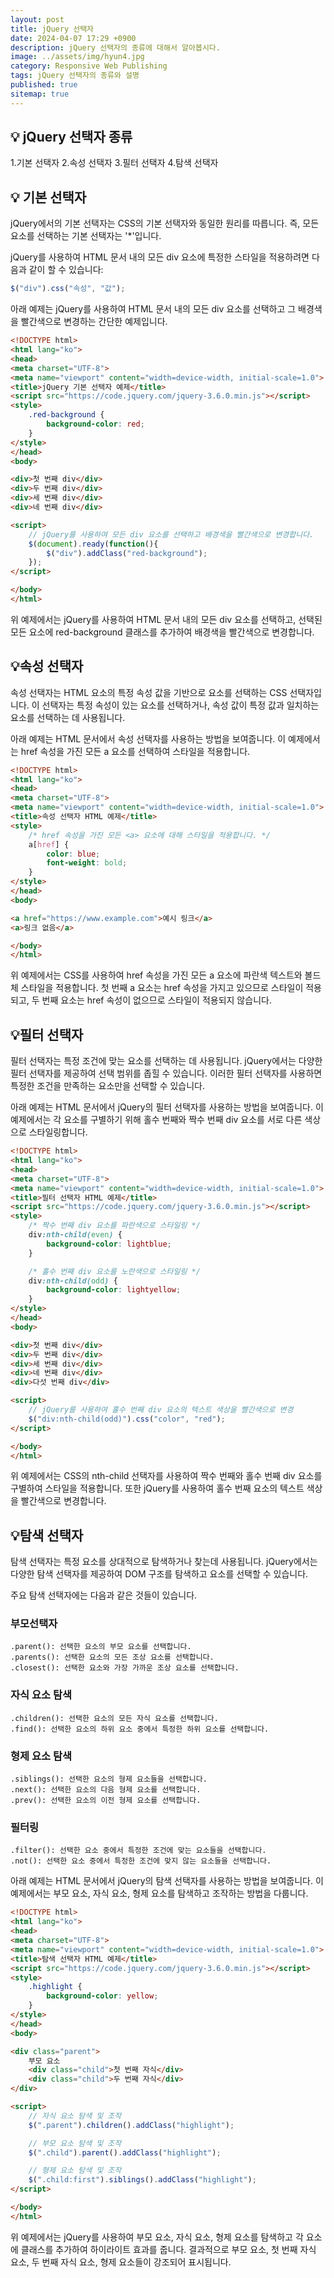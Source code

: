 ```yaml
---
layout: post
title: jQuery 선택자
date: 2024-04-07 17:29 +0900
description: jQuery 선택자의 종류에 대해서 알아봅시다.
image: ../assets/img/hyun4.jpg
category: Responsive Web Publishing
tags: jQuery 선택자의 종류와 설명
published: true
sitemap: true
---
```


## 💡 jQuery  선택자 종류

1.기본 선택자
2.속성 선택자
3.필터 선택자
4.탐색 선택자

## 💡 기본 선택자

jQuery에서의 기본 선택자는 CSS의 기본 선택자와 동일한 원리를 따릅니다. 즉, 모든 요소를 선택하는 기본 선택자는 '*'입니다.

 jQuery를 사용하여 HTML 문서 내의 모든 div 요소에 특정한 스타일을 적용하려면 다음과 같이 할 수 있습니다:

````javascript
$("div").css("속성", "값");
````

아래 예제는 jQuery를 사용하여 HTML 문서 내의 모든 div 요소를 선택하고 그 배경색을 빨간색으로 변경하는 간단한 예제입니다.
````html
<!DOCTYPE html>
<html lang="ko">
<head>
<meta charset="UTF-8">
<meta name="viewport" content="width=device-width, initial-scale=1.0">
<title>jQuery 기본 선택자 예제</title>
<script src="https://code.jquery.com/jquery-3.6.0.min.js"></script>
<style>
    .red-background {
        background-color: red;
    }
</style>
</head>
<body>

<div>첫 번째 div</div>
<div>두 번째 div</div>
<div>세 번째 div</div>
<div>네 번째 div</div>

<script>
    // jQuery를 사용하여 모든 div 요소를 선택하고 배경색을 빨간색으로 변경합니다.
    $(document).ready(function(){
        $("div").addClass("red-background");
    });
</script>

</body>
</html>
````
위 예제에서는 jQuery를 사용하여 HTML 문서 내의 모든 div 요소를 선택하고, 선택된 모든 요소에 red-background 클래스를 추가하여 배경색을 빨간색으로 변경합니다.

## 💡속성 선택자

속성 선택자는 HTML 요소의 특정 속성 값을 기반으로 요소를 선택하는 CSS 선택자입니다. 이 선택자는 특정 속성이 있는 요소를 선택하거나, 속성 값이 특정 값과 일치하는 요소를 선택하는 데 사용됩니다.

아래 예제는 HTML 문서에서 속성 선택자를 사용하는 방법을 보여줍니다. 이 예제에서는 href 속성을 가진 모든 a 요소를 선택하여 스타일을 적용합니다.
````html
<!DOCTYPE html>
<html lang="ko">
<head>
<meta charset="UTF-8">
<meta name="viewport" content="width=device-width, initial-scale=1.0">
<title>속성 선택자 HTML 예제</title>
<style>
    /* href 속성을 가진 모든 <a> 요소에 대해 스타일을 적용합니다. */
    a[href] {
        color: blue;
        font-weight: bold;
    }
</style>
</head>
<body>

<a href="https://www.example.com">예시 링크</a>
<a>링크 없음</a>

</body>
</html>
````
위 예제에서는 CSS를 사용하여 href 속성을 가진 모든 a 요소에 파란색 텍스트와 볼드체 스타일을 적용합니다. 첫 번째 a 요소는 href 속성을 가지고 있으므로 스타일이 적용되고, 두 번째 요소는 href 속성이 없으므로 스타일이 적용되지 않습니다.

## 💡필터 선택자

필터 선택자는 특정 조건에 맞는 요소를 선택하는 데 사용됩니다. jQuery에서는 다양한 필터 선택자를 제공하여 선택 범위를 좁힐 수 있습니다. 이러한 필터 선택자를 사용하면 특정한 조건을 만족하는 요소만을 선택할 수 있습니다.

아래 예제는 HTML 문서에서 jQuery의 필터 선택자를 사용하는 방법을 보여줍니다. 이 예제에서는 각 요소를 구별하기 위해 홀수 번째와 짝수 번째 div 요소를 서로 다른 색상으로 스타일링합니다.
````html
<!DOCTYPE html>
<html lang="ko">
<head>
<meta charset="UTF-8">
<meta name="viewport" content="width=device-width, initial-scale=1.0">
<title>필터 선택자 HTML 예제</title>
<script src="https://code.jquery.com/jquery-3.6.0.min.js"></script>
<style>
    /* 짝수 번째 div 요소를 파란색으로 스타일링 */
    div:nth-child(even) {
        background-color: lightblue;
    }

    /* 홀수 번째 div 요소를 노란색으로 스타일링 */
    div:nth-child(odd) {
        background-color: lightyellow;
    }
</style>
</head>
<body>

<div>첫 번째 div</div>
<div>두 번째 div</div>
<div>세 번째 div</div>
<div>네 번째 div</div>
<div>다섯 번째 div</div>

<script>
    // jQuery를 사용하여 홀수 번째 div 요소의 텍스트 색상을 빨간색으로 변경
    $("div:nth-child(odd)").css("color", "red");
</script>

</body>
</html>
````
위 예제에서는 CSS의 nth-child 선택자를 사용하여 짝수 번째와 홀수 번째 div 요소를 구별하여 스타일을 적용합니다. 또한 jQuery를 사용하여 홀수 번째 요소의 텍스트 색상을 빨간색으로 변경합니다.

## 💡탐색 선택자

탐색 선택자는 특정 요소를 상대적으로 탐색하거나 찾는데 사용됩니다. jQuery에서는 다양한 탐색 선택자를 제공하여 DOM 구조를 탐색하고 요소를 선택할 수 있습니다.

주요 탐색 선택자에는 다음과 같은 것들이 있습니다.

### 부모선택자
````
.parent(): 선택한 요소의 부모 요소를 선택합니다.
.parents(): 선택한 요소의 모든 조상 요소를 선택합니다.
.closest(): 선택한 요소와 가장 가까운 조상 요소를 선택합니다.
````
### 자식 요소 탐색
````
.children(): 선택한 요소의 모든 자식 요소를 선택합니다.
.find(): 선택한 요소의 하위 요소 중에서 특정한 하위 요소를 선택합니다.
````
### 형제 요소 탐색
````
.siblings(): 선택한 요소의 형제 요소들을 선택합니다.
.next(): 선택한 요소의 다음 형제 요소를 선택합니다.
.prev(): 선택한 요소의 이전 형제 요소를 선택합니다.
````
### 필터링
````
.filter(): 선택한 요소 중에서 특정한 조건에 맞는 요소들을 선택합니다.
.not(): 선택한 요소 중에서 특정한 조건에 맞지 않는 요소들을 선택합니다.
````

아래 예제는 HTML 문서에서 jQuery의 탐색 선택자를 사용하는 방법을 보여줍니다. 이 예제에서는 부모 요소, 자식 요소, 형제 요소를 탐색하고 조작하는 방법을 다룹니다.
````html
<!DOCTYPE html>
<html lang="ko">
<head>
<meta charset="UTF-8">
<meta name="viewport" content="width=device-width, initial-scale=1.0">
<title>탐색 선택자 HTML 예제</title>
<script src="https://code.jquery.com/jquery-3.6.0.min.js"></script>
<style>
    .highlight {
        background-color: yellow;
    }
</style>
</head>
<body>

<div class="parent">
    부모 요소
    <div class="child">첫 번째 자식</div>
    <div class="child">두 번째 자식</div>
</div>

<script>
    // 자식 요소 탐색 및 조작
    $(".parent").children().addClass("highlight");

    // 부모 요소 탐색 및 조작
    $(".child").parent().addClass("highlight");

    // 형제 요소 탐색 및 조작
    $(".child:first").siblings().addClass("highlight");
</script>

</body>
</html>
````
위 예제에서는 jQuery를 사용하여 부모 요소, 자식 요소, 형제 요소를 탐색하고 각 요소에 클래스를 추가하여 하이라이트 효과를 줍니다. 결과적으로 부모 요소, 첫 번째 자식 요소, 두 번째 자식 요소, 형제 요소들이 강조되어 표시됩니다.
